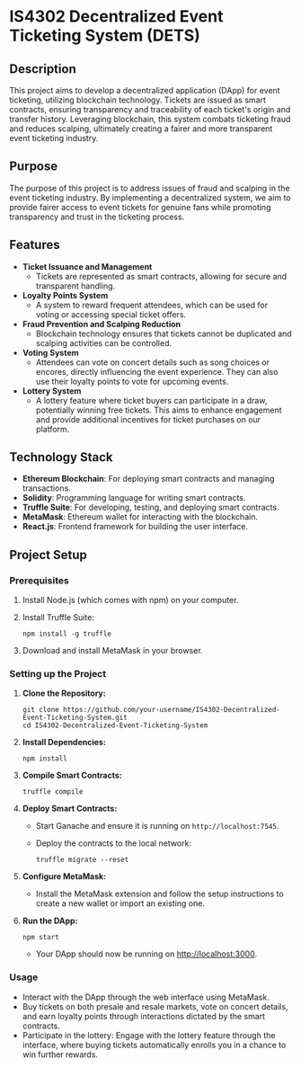 # IS4302 Decentralized Event Ticketing System (DETS)

## Description
This project aims to develop a decentralized application (DApp) for event ticketing, utilizing blockchain technology. Tickets are issued as smart contracts, ensuring transparency and traceability of each ticket's origin and transfer history. Leveraging blockchain, this system combats ticketing fraud and reduces scalping, ultimately creating a fairer and more transparent event ticketing industry.

## Purpose
The purpose of this project is to address issues of fraud and scalping in the event ticketing industry. By implementing a decentralized system, we aim to provide fairer access to event tickets for genuine fans while promoting transparency and trust in the ticketing process.

## Features
- **Ticket Issuance and Management**
  - Tickets are represented as smart contracts, allowing for secure and transparent handling.
- **Loyalty Points System**
  - A system to reward frequent attendees, which can be used for voting or accessing special ticket offers.
- **Fraud Prevention and Scalping Reduction**
  - Blockchain technology ensures that tickets cannot be duplicated and scalping activities can be controlled.
- **Voting System**
  - Attendees can vote on concert details such as song choices or encores, directly influencing the event experience. They can also use their loyalty points to vote for upcoming events.
- **Lottery System**
  - A lottery feature where ticket buyers can participate in a draw, potentially winning free tickets. This aims to enhance engagement and provide additional incentives for ticket purchases on our platform.

## Technology Stack
- **Ethereum Blockchain**: For deploying smart contracts and managing transactions.
- **Solidity**: Programming language for writing smart contracts.
- **Truffle Suite**: For developing, testing, and deploying smart contracts.
- **MetaMask**: Ethereum wallet for interacting with the blockchain.
- **React.js**: Frontend framework for building the user interface.

## Project Setup

### Prerequisites
1. Install Node.js (which comes with npm) on your computer.
2. Install Truffle Suite:
   
   ```
   npm install -g truffle
   ```
4. Download and install MetaMask in your browser.

### Setting up the Project
1. **Clone the Repository:**
   ```
   git clone https://github.com/your-username/IS4302-Decentralized-Event-Ticketing-System.git
   cd IS4302-Decentralized-Event-Ticketing-System
   ```

2. **Install Dependencies:**
   ```
   npm install
   ```

3. **Compile Smart Contracts:**
   ```
   truffle compile
   ```

4. **Deploy Smart Contracts:**
   - Start Ganache and ensure it is running on `http://localhost:7545`.
   - Deploy the contracts to the local network:
     
     ```
     truffle migrate --reset
     ```

5. **Configure MetaMask:**
   - Install the MetaMask extension and follow the setup instructions to create a new wallet or import an existing one.

6. **Run the DApp:**
   ```
   npm start
   ```
   - Your DApp should now be running on [http://localhost:3000](http://localhost:3000).

### Usage
- Interact with the DApp through the web interface using MetaMask.
- Buy tickets on both presale and resale markets, vote on concert details, and earn loyalty points through interactions dictated by the smart contracts.
- Participate in the lottery: Engage with the lottery feature through the interface, where buying tickets automatically enrolls you in a chance to win further rewards.
